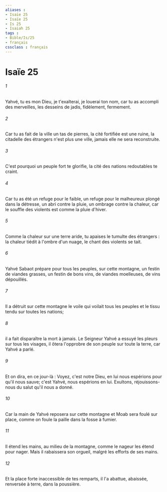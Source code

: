 ```yaml
---
aliases : 
- Isaïe 25
- Isaïe 25
- Is 25
- Isaiah 25
tags : 
- Bible/Is/25
- français
cssclass : français
---
```


# Isaïe 25

###### 1
Yahvé, tu es mon Dieu, je t'exalterai, je louerai ton nom, car tu as accompli des merveilles, les desseins de jadis, fidèlement, fermement. 
###### 2
Car tu as fait de la ville un tas de pierres, la cité fortifiée est une ruine, la citadelle des étrangers n'est plus une ville, jamais elle ne sera reconstruite. 
###### 3
C'est pourquoi un peuple fort te glorifie, la cité des nations redoutables te craint. 
###### 4
Car tu as été un refuge pour le faible, un refuge pour le malheureux plongé dans la détresse, un abri contre la pluie, un ombrage contre la chaleur, car le souffle des violents est comme la pluie d'hiver. 
###### 5
Comme la chaleur sur une terre aride, tu apaises le tumulte des étrangers : la chaleur tiédit à l'ombre d'un nuage, le chant des violents se tait. 
###### 6
Yahvé Sabaot prépare pour tous les peuples, sur cette montagne, un festin de viandes grasses, un festin de bons vins, de viandes moelleuses, de vins dépouillés. 
###### 7
Il a détruit sur cette montagne le voile qui voilait tous les peuples et le tissu tendu sur toutes les nations; 
###### 8
il a fait disparaître la mort à jamais. Le Seigneur Yahvé a essuyé les pleurs sur tous les visages, il ôtera l'opprobre de son peuple sur toute la terre, car Yahvé a parlé. 
###### 9
Et on dira, en ce jour-là : Voyez, c'est notre Dieu, en lui nous espérions pour qu'il nous sauve; c'est Yahvé, nous espérions en lui. Exultons, réjouissons-nous du salut qu'il nous a donné. 
###### 10
Car la main de Yahvé reposera sur cette montagne et Moab sera foulé sur place, comme on foule la paille dans la fosse à fumier. 
###### 11
Il étend les mains, au milieu de la montagne, comme le nageur les étend pour nager. Mais il rabaissera son orgueil, malgré les efforts de ses mains. 
###### 12
Et la place forte inaccessible de tes remparts, il l'a abattue, abaissée, renversée à terre, dans la poussière. 

